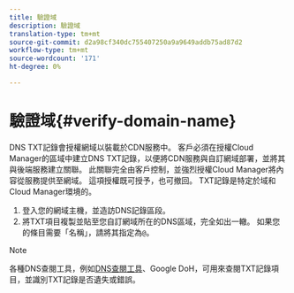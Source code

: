 ```yaml
---
title: 驗證域
description: 驗證域
translation-type: tm+mt
source-git-commit: d2a98cf340dc755407250a9a9649addb75ad87d2
workflow-type: tm+mt
source-wordcount: '171'
ht-degree: 0%

---
```



# 驗證域{#verify-domain-name}

DNS TXT記錄會授權網域以裝載於CDN服務中。 客戶必須在授權Cloud Manager的區域中建立DNS TXT記錄，以便將CDN服務與自訂網域部署，並將其與後端服務建立關聯。 此關聯完全由客戶控制，並強烈授權Cloud Manager將內容從服務提供至網域。 這項授權既可授予，也可撤回。 TXT記錄是特定於域和Cloud Manager環境的。

1. 登入您的網域主機，並造訪DNS記錄區段。
1. 將TXT項目複製並貼至您自訂網域所在的DNS區域，完全如出一轍。 如果您的條目需要「名稱」，請將其指定為`@`。

>[!NOTE]
>各種DNS查閱工具，例如[DNS查閱工具](https://www.ultratools.com/tools/dnsLookup)、Google DoH，可用來查閱TXT記錄項目，並識別TXT記錄是否遺失或錯誤。
